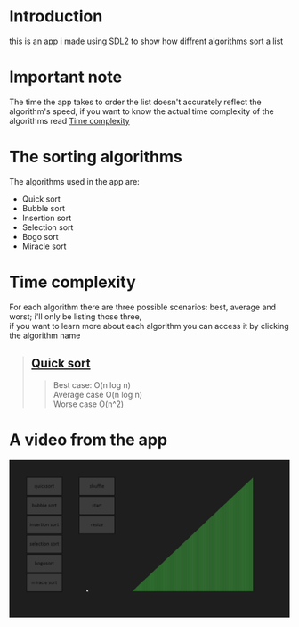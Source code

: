 # Introduction  
this is an app i made using SDL2 to show how diffrent algorithms sort a list

# Important note
The time the app takes to order the list doesn't accurately reflect the algorithm's speed, if you want to know the actual time complexity of the algorithms read [Time complexity](#Time-complexity)

# The sorting algorithms  
The algorithms used in the app are:  
* Quick sort
* Bubble sort  
* Insertion sort
* Selection sort
* Bogo sort
* Miracle sort

# Time complexity
For each algorithm there are three possible scenarios: best, average and worst; i'll only be listing those three,  
if you want to learn more about each algorithm you can access it by clicking the algorithm name 
>## [Quick sort](https://www.geeksforgeeks.org/time-and-space-complexity-analysis-of-quick-sort/)
>>Best case: O(n log n)  
Average case O(n log n)  
Worse case O(n^2)


# A video from the app
![A video that shows how to app works](sort_visualizer.gif)
